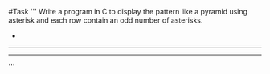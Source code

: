 #Task
'''
Write a program in C to display the pattern like a pyramid using asterisk and 
each row contain an odd number of asterisks.

   *
  ***
 *****

'''
